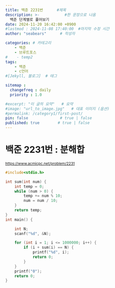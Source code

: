 ```yaml
---
title: 백준 2231번      #제목
description: >-           #한 문장으로 나옴
  백준 단계별로 풀어보기
date: 2024-11-20 16:42:00 +0900
#lastmod : 2024-11-08 17:40:00  #마지막 수정 시간
author: "seabears"      # 작성자

categories: # 카테고리
    - 백준  
    - 브루트포스
#    - temp2
tags: 
    - 백준
    - c언어
#[Jekyll, 블로그]  # 태그

sitemap :
  changefreq : daily
  priority : 1.0

#excerpt: "이 글의 요약"   # 요약
#image: "url_to_image.jpg"   # 대표 이미지 (옵션)
#permalink: /category1/first-post/
pin: false              # true | false
published: true        # true | false
---
```


# 백준 2231번 : 분해합 

<small>https://www.acmicpc.net/problem/2231  </small>  



```c
#include<stdio.h>

int sum(int num) {
	int temp = 0;
	while (num > 0) {
		temp += num % 10;
		num = num / 10;
	}
	return temp;
}
int main() {

	int N;
	scanf("%d", &N);

	for (int i = 1; i <= 1000000; i++) {
		if (i + sum(i) == N) {
			printf("%d", i);
			return 0;
		}
	}
	printf("0");
	return 0;
}

```


<!--
This is post_template
# 큰 제목
## 중간 제목
### 작은 제목
#### 더 작은 제목
##### 더더 작은 제목
-->

